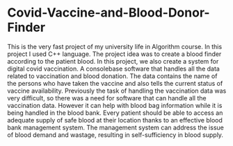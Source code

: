 # Covid-Vaccine-and-Blood-Donor-Finder
This is the very fast project of my university life in Algorithm course. In this project I used C++ language.
The project idea was to create a blood finder according to the patient blood. In this project, we also create a system for digital covid vaccination.
A consolebase software that handles all the data related to vaccination and blood donation. The data contains the name of the persons who have taken the vaccine and also tells the current status of vaccine availability. Previously the task of handling the vaccination data was very difficult, so there was a need for software that can handle all the vaccination data. However it can help with blood bag information while it is being handled in the blood bank. Every patient should be able to access an adequate supply of safe blood at their location thanks to an effective blood bank management system. The management system can address the issue of blood demand and wastage, resulting in self-sufficiency in blood supply.

